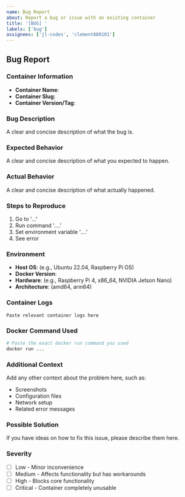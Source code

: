 ```yaml
---
name: Bug Report
about: Report a bug or issue with an existing container
title: '[BUG] '
labels: ['bug']
assignees: ['jl-codes', 'clement880101']
---
```


## Bug Report

### Container Information
- **Container Name**: 
- **Container Slug**: 
- **Container Version/Tag**: 

### Bug Description
A clear and concise description of what the bug is.

### Expected Behavior
A clear and concise description of what you expected to happen.

### Actual Behavior
A clear and concise description of what actually happened.

### Steps to Reproduce
1. Go to '...'
2. Run command '....'
3. Set environment variable '....'
4. See error

### Environment
- **Host OS**: (e.g., Ubuntu 22.04, Raspberry Pi OS)
- **Docker Version**: 
- **Hardware**: (e.g., Raspberry Pi 4, x86_64, NVIDIA Jetson Nano)
- **Architecture**: (amd64, arm64)

### Container Logs
```
Paste relevant container logs here
```

### Docker Command Used
```bash
# Paste the exact docker run command you used
docker run ...
```

### Additional Context
Add any other context about the problem here, such as:
- Screenshots
- Configuration files
- Network setup
- Related error messages

### Possible Solution
If you have ideas on how to fix this issue, please describe them here.

### Severity
- [ ] Low - Minor inconvenience
- [ ] Medium - Affects functionality but has workarounds
- [ ] High - Blocks core functionality
- [ ] Critical - Container completely unusable
